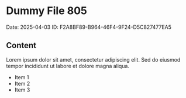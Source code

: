 # Dummy File 805

Date: 2025-04-03
ID: F2A8BF89-B964-46F4-9F24-D5C827477EA5

## Content

Lorem ipsum dolor sit amet, consectetur adipiscing elit.
Sed do eiusmod tempor incididunt ut labore et dolore magna aliqua.

* Item 1
* Item 2
* Item 3


